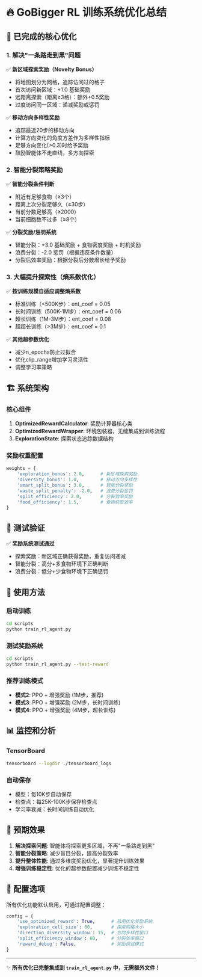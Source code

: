 🔥 GoBigger RL 训练系统优化总结
========================================

## 🎯 已完成的核心优化

### 1. 解决"一条路走到黑"问题
✅ **新区域探索奖励（Novelty Bonus）**
   - 将地图划分为网格，追踪访问过的格子
   - 首次访问新区域：+1.0 基础奖励
   - 远距离探索（距离≥3格）：额外+0.5奖励
   - 过度访问同一区域：递减奖励或惩罚

✅ **移动方向多样性奖励**
   - 追踪最近20步的移动方向
   - 计算方向变化的角度方差作为多样性指标
   - 足够方向变化(>0.3)时给予奖励
   - 鼓励智能体不走直线，多方向探索

### 2. 智能分裂策略奖励
✅ **智能分裂条件判断**
   - 附近有足够食物（≥3个）
   - 距离上次分裂足够久（≥30步）
   - 当前分数足够高（≥2000）
   - 当前细胞数不过多（≤8个）

✅ **分裂奖励/惩罚系统**
   - 智能分裂：+3.0 基础奖励 + 食物密度奖励 + 时机奖励
   - 浪费分裂：-2.0 惩罚（根据违反条件数量）
   - 分裂后效率奖励：根据分裂后分数增长给予奖励

### 3. 大幅提升探索性（熵系数优化）
✅ **按训练规模自适应调整熵系数**
   - 标准训练（<500K步）：ent_coef = 0.05
   - 长时间训练（500K-1M步）：ent_coef = 0.06  
   - 超长训练（1M-3M步）：ent_coef = 0.08
   - 超超长训练（>3M步）：ent_coef = 0.1

✅ **其他超参数优化**
   - 减少n_epochs防止过拟合
   - 优化clip_range增加学习灵活性
   - 调整学习率策略

## 🏗️ 系统架构

### 核心组件
1. **OptimizedRewardCalculator**: 奖励计算器核心类
2. **OptimizedRewardWrapper**: 环境包装器，无缝集成到训练流程
3. **ExplorationState**: 探索状态追踪数据结构

### 奖励权重配置
```python
weights = {
    'exploration_bonus': 2.0,      # 新区域探索奖励
    'diversity_bonus': 1.0,        # 移动方向多样性
    'smart_split_bonus': 3.0,      # 智能分裂奖励
    'waste_split_penalty': -2.0,   # 浪费分裂惩罚
    'split_efficiency': 2.0,       # 分裂效率奖励
    'food_efficiency': 1.5,        # 食物获取效率
}
```

## 🧪 测试验证

✅ **奖励系统测试通过**
   - 探索奖励：新区域正确获得奖励，重复访问递减
   - 智能分裂：高分+多食物环境下正确判断
   - 浪费分裂：低分+少食物环境下正确惩罚

## 🚀 使用方法

### 启动训练
```bash
cd scripts
python train_rl_agent.py
```

### 测试奖励系统
```bash
cd scripts  
python train_rl_agent.py --test-reward
```

### 推荐训练模式
- **模式2**: PPO + 增强奖励 (1M步，推荐)
- **模式3**: PPO + 增强奖励 (2M步，长时间训练)
- **模式4**: PPO + 增强奖励 (4M步，超长训练)

## 📊 监控和分析

### TensorBoard
```bash
tensorboard --logdir ./tensorboard_logs
```

### 自动保存
- 模型：每10K步自动保存
- 检查点：每25K-100K步保存检查点
- 学习率衰减：长时间训练自动优化

## 🎯 预期效果

1. **解决探索问题**: 智能体将探索更多区域，不再"一条路走到黑"
2. **智能分裂策略**: 减少盲目分裂，提高分裂效率
3. **提升整体性能**: 通过多维度奖励优化，显著提升训练效果
4. **增强训练稳定性**: 优化的超参数配置减少训练不稳定性

## 🔧 配置选项

所有优化功能默认启用，可通过配置调整：
```python
config = {
    'use_optimized_reward': True,      # 启用优化奖励系统
    'exploration_cell_size': 80,       # 探索网格大小
    'direction_diversity_window': 15,  # 方向多样性窗口  
    'split_efficiency_window': 60,     # 分裂效率窗口
    'reward_debug': False,             # 奖励调试模式
}
```

---
✨ **所有优化已完整集成到 `train_rl_agent.py` 中，无需额外文件！**
